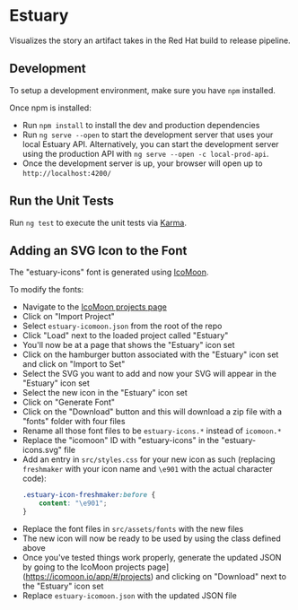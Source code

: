 # Estuary

Visualizes the story an artifact takes in the Red Hat build to release pipeline.

## Development

To setup a development environment, make sure you have `npm` installed.

Once npm is installed:
* Run `npm install` to install the dev and production dependencies
* Run `ng serve --open` to start the development server that uses your local Estuary API.
  Alternatively, you can start the development server using the production API with `ng serve --open -c local-prod-api`.
* Once the development server is up, your browser will open up to `http://localhost:4200/`

## Run the Unit Tests

Run `ng test` to execute the unit tests via [Karma](https://karma-runner.github.io).

## Adding an SVG Icon to the Font

The "estuary-icons" font is generated using [IcoMoon](http://icomoon.io/app).

To modify the fonts:
* Navigate to the [IcoMoon projects page](https://icomoon.io/app/#/projects)
* Click on "Import Project"
* Select `estuary-icomoon.json` from the root of the repo
* Click "Load" next to the loaded project called "Estuary"
* You'll now be at a page that shows the "Estuary" icon set
* Click on the hamburger button associated with the "Estuary" icon set and click on "Import to Set"
* Select the SVG you want to add and now your SVG will appear in the "Estuary" icon set
* Select the new icon in the "Estuary" icon set
* Click on "Generate Font"
* Click on the "Download" button and this will download a zip file with a "fonts" folder with four files
* Rename all those font files to be `estuary-icons.*` instead of `icomoon.*`
* Replace the "icomoon" ID with "estuary-icons" in the "estuary-icons.svg" file
* Add an entry in `src/styles.css` for your new icon as such (replacing `freshmaker` with your icon
  name and `\e901` with the actual character code):
  ```css
  .estuary-icon-freshmaker:before {
      content: "\e901";
  }
  ```
* Replace the font files in `src/assets/fonts` with the new files
* The new icon will now be ready to be used by using the class defined above
* Once you've tested things work properly, generate the updated JSON by going to the
  IcoMoon projects page](https://icomoon.io/app/#/projects) and clicking on "Download"
  next to the "Estuary" icon set
* Replace `estuary-icomoon.json` with the updated JSON file
